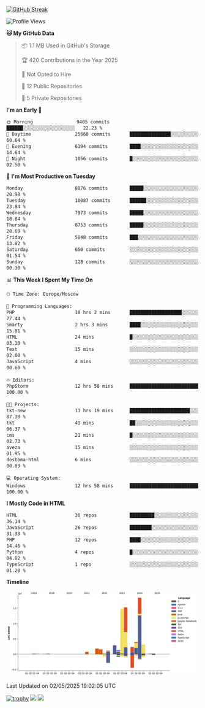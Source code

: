 [![GitHub Streak](https://github-readme-streak-stats.herokuapp.com/?user=yogik10)](https://git.io/streak-stats)
<!--START_SECTION:waka-->
![Profile Views](http://img.shields.io/badge/Profile%20Views-0-blue)

**🐱 My GitHub Data** 

> 📦 1.1 MB Used in GitHub's Storage 
 > 
> 🏆 420 Contributions in the Year 2025
 > 
> 🚫 Not Opted to Hire
 > 
> 📜 12 Public Repositories 
 > 
> 🔑 5 Private Repositories 
 > 
**I'm an Early 🐤** 

```text
🌞 Morning                9405 commits        ██████░░░░░░░░░░░░░░░░░░░   22.23 % 
🌆 Daytime                25660 commits       ███████████████░░░░░░░░░░   60.64 % 
🌃 Evening                6194 commits        ████░░░░░░░░░░░░░░░░░░░░░   14.64 % 
🌙 Night                  1056 commits        █░░░░░░░░░░░░░░░░░░░░░░░░   02.50 % 
```
📅 **I'm Most Productive on Tuesday** 

```text
Monday                   8876 commits        █████░░░░░░░░░░░░░░░░░░░░   20.98 % 
Tuesday                  10087 commits       ██████░░░░░░░░░░░░░░░░░░░   23.84 % 
Wednesday                7973 commits        █████░░░░░░░░░░░░░░░░░░░░   18.84 % 
Thursday                 8753 commits        █████░░░░░░░░░░░░░░░░░░░░   20.69 % 
Friday                   5848 commits        ███░░░░░░░░░░░░░░░░░░░░░░   13.82 % 
Saturday                 650 commits         ░░░░░░░░░░░░░░░░░░░░░░░░░   01.54 % 
Sunday                   128 commits         ░░░░░░░░░░░░░░░░░░░░░░░░░   00.30 % 
```


📊 **This Week I Spent My Time On** 

```text
🕑︎ Time Zone: Europe/Moscow

💬 Programming Languages: 
PHP                      10 hrs 2 mins       ███████████████████░░░░░░   77.44 % 
Smarty                   2 hrs 3 mins        ████░░░░░░░░░░░░░░░░░░░░░   15.81 % 
HTML                     24 mins             █░░░░░░░░░░░░░░░░░░░░░░░░   03.10 % 
Text                     15 mins             ░░░░░░░░░░░░░░░░░░░░░░░░░   02.00 % 
JavaScript               4 mins              ░░░░░░░░░░░░░░░░░░░░░░░░░   00.60 % 

🔥 Editors: 
PhpStorm                 12 hrs 58 mins      █████████████████████████   100.00 % 

🐱‍💻 Projects: 
tkt-new                  11 hrs 19 mins      ██████████████████████░░░   87.30 % 
tkt                      49 mins             ██░░░░░░░░░░░░░░░░░░░░░░░   06.37 % 
cms                      21 mins             █░░░░░░░░░░░░░░░░░░░░░░░░   02.73 % 
aveza                    15 mins             ░░░░░░░░░░░░░░░░░░░░░░░░░   01.95 % 
dostoma-html             6 mins              ░░░░░░░░░░░░░░░░░░░░░░░░░   00.89 % 

💻 Operating System: 
Windows                  12 hrs 58 mins      █████████████████████████   100.00 % 
```

**I Mostly Code in HTML** 

```text
HTML                     30 repos            █████████░░░░░░░░░░░░░░░░   36.14 % 
JavaScript               26 repos            ████████░░░░░░░░░░░░░░░░░   31.33 % 
PHP                      12 repos            ████░░░░░░░░░░░░░░░░░░░░░   14.46 % 
Python                   4 repos             █░░░░░░░░░░░░░░░░░░░░░░░░   04.82 % 
TypeScript               1 repo              ░░░░░░░░░░░░░░░░░░░░░░░░░   01.20 % 
```



**Timeline**

![Lines of Code chart](https://raw.githubusercontent.com/Yogik10/Yogik10/main/assets/bar_graph.png)


 Last Updated on 02/05/2025 19:02:05 UTC
<!--END_SECTION:waka-->
[![trophy](https://github-profile-trophy.vercel.app/?username=yogik10)](https://github.com/ryo-ma/github-profile-trophy)
![](https://github-profile-summary-cards.vercel.app/api/cards/profile-details?username=yogik10&theme=solarized_dark)
![](https://github-profile-summary-cards.vercel.app/api/cards/most-commit-language?username=yogik10&theme=solarized_dark)


